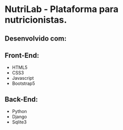 # NutriLab - Plataforma para nutricionistas.
## Desenvolvido com:

## Front-End:
- HTML5
- CSS3
- Javascript
- Bootstrap5

## Back-End:
- Python
- Django
- Sqlite3
